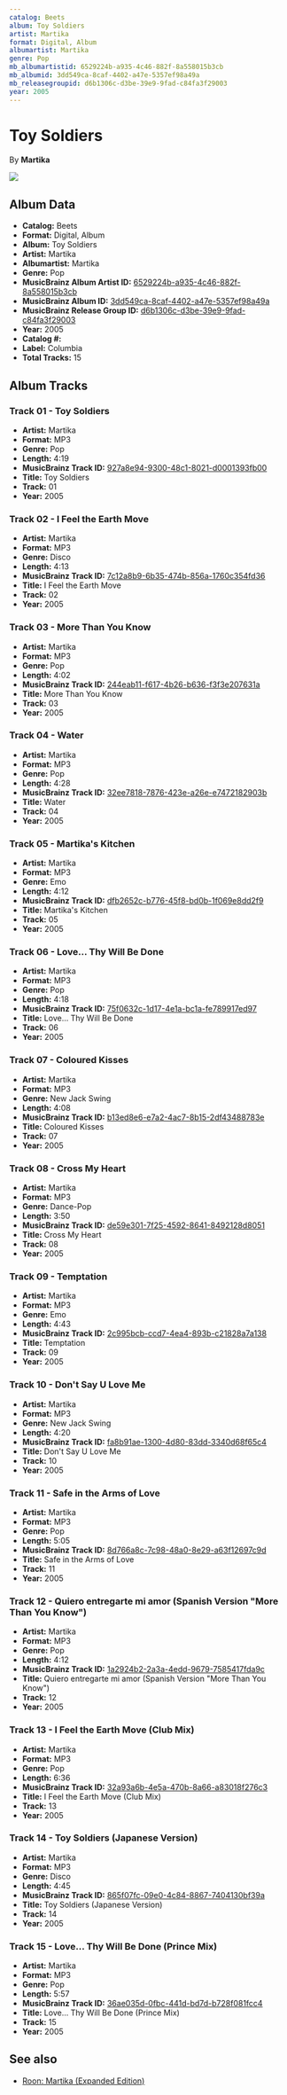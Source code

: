 ```yaml
---
catalog: Beets
album: Toy Soldiers
artist: Martika
format: Digital, Album
albumartist: Martika
genre: Pop
mb_albumartistid: 6529224b-a935-4c46-882f-8a558015b3cb
mb_albumid: 3dd549ca-8caf-4402-a47e-5357ef98a49a
mb_releasegroupid: d6b1306c-d3be-39e9-9fad-c84fa3f29003
year: 2005
---
```


# Toy Soldiers

By **Martika**

![](../../assets/beetscovers/Martika-Toy_Soldiers.jpg)

## Album Data

- **Catalog:** Beets
- **Format:** Digital, Album
- **Album:** Toy Soldiers
- **Artist:** Martika
- **Albumartist:** Martika
- **Genre:** Pop
- **MusicBrainz Album Artist ID:** [6529224b-a935-4c46-882f-8a558015b3cb](https://musicbrainz.org/artist/6529224b-a935-4c46-882f-8a558015b3cb)
- **MusicBrainz Album ID:** [3dd549ca-8caf-4402-a47e-5357ef98a49a](https://musicbrainz.org/release/3dd549ca-8caf-4402-a47e-5357ef98a49a)
- **MusicBrainz Release Group ID:** [d6b1306c-d3be-39e9-9fad-c84fa3f29003](https://musicbrainz.org/release-group/d6b1306c-d3be-39e9-9fad-c84fa3f29003)
- **Year:** 2005
- **Catalog #:** 
- **Label:** Columbia
- **Total Tracks:** 15

## Album Tracks

### Track 01 - Toy Soldiers

- **Artist:** Martika
- **Format:** MP3
- **Genre:** Pop
- **Length:** 4:19
- **MusicBrainz Track ID:** [927a8e94-9300-48c1-8021-d0001393fb00](https://musicbrainz.org/recording/927a8e94-9300-48c1-8021-d0001393fb00)
- **Title:** Toy Soldiers
- **Track:** 01
- **Year:** 2005

### Track 02 - I Feel the Earth Move

- **Artist:** Martika
- **Format:** MP3
- **Genre:** Disco
- **Length:** 4:13
- **MusicBrainz Track ID:** [7c12a8b9-6b35-474b-856a-1760c354fd36](https://musicbrainz.org/recording/7c12a8b9-6b35-474b-856a-1760c354fd36)
- **Title:** I Feel the Earth Move
- **Track:** 02
- **Year:** 2005

### Track 03 - More Than You Know

- **Artist:** Martika
- **Format:** MP3
- **Genre:** Pop
- **Length:** 4:02
- **MusicBrainz Track ID:** [244eab11-f617-4b26-b636-f3f3e207631a](https://musicbrainz.org/recording/244eab11-f617-4b26-b636-f3f3e207631a)
- **Title:** More Than You Know
- **Track:** 03
- **Year:** 2005

### Track 04 - Water

- **Artist:** Martika
- **Format:** MP3
- **Genre:** Pop
- **Length:** 4:28
- **MusicBrainz Track ID:** [32ee7818-7876-423e-a26e-e7472182903b](https://musicbrainz.org/recording/32ee7818-7876-423e-a26e-e7472182903b)
- **Title:** Water
- **Track:** 04
- **Year:** 2005

### Track 05 - Martika's Kitchen

- **Artist:** Martika
- **Format:** MP3
- **Genre:** Emo
- **Length:** 4:12
- **MusicBrainz Track ID:** [dfb2652c-b776-45f8-bd0b-1f069e8dd2f9](https://musicbrainz.org/recording/dfb2652c-b776-45f8-bd0b-1f069e8dd2f9)
- **Title:** Martika's Kitchen
- **Track:** 05
- **Year:** 2005

### Track 06 - Love... Thy Will Be Done

- **Artist:** Martika
- **Format:** MP3
- **Genre:** Pop
- **Length:** 4:18
- **MusicBrainz Track ID:** [75f0632c-1d17-4e1a-bc1a-fe789917ed97](https://musicbrainz.org/recording/75f0632c-1d17-4e1a-bc1a-fe789917ed97)
- **Title:** Love... Thy Will Be Done
- **Track:** 06
- **Year:** 2005

### Track 07 - Coloured Kisses

- **Artist:** Martika
- **Format:** MP3
- **Genre:** New Jack Swing
- **Length:** 4:08
- **MusicBrainz Track ID:** [b13ed8e6-e7a2-4ac7-8b15-2df43488783e](https://musicbrainz.org/recording/b13ed8e6-e7a2-4ac7-8b15-2df43488783e)
- **Title:** Coloured Kisses
- **Track:** 07
- **Year:** 2005

### Track 08 - Cross My Heart

- **Artist:** Martika
- **Format:** MP3
- **Genre:** Dance-Pop
- **Length:** 3:50
- **MusicBrainz Track ID:** [de59e301-7f25-4592-8641-8492128d8051](https://musicbrainz.org/recording/de59e301-7f25-4592-8641-8492128d8051)
- **Title:** Cross My Heart
- **Track:** 08
- **Year:** 2005

### Track 09 - Temptation

- **Artist:** Martika
- **Format:** MP3
- **Genre:** Emo
- **Length:** 4:43
- **MusicBrainz Track ID:** [2c995bcb-ccd7-4ea4-893b-c21828a7a138](https://musicbrainz.org/recording/2c995bcb-ccd7-4ea4-893b-c21828a7a138)
- **Title:** Temptation
- **Track:** 09
- **Year:** 2005

### Track 10 - Don't Say U Love Me

- **Artist:** Martika
- **Format:** MP3
- **Genre:** New Jack Swing
- **Length:** 4:20
- **MusicBrainz Track ID:** [fa8b91ae-1300-4d80-83dd-3340d68f65c4](https://musicbrainz.org/recording/fa8b91ae-1300-4d80-83dd-3340d68f65c4)
- **Title:** Don't Say U Love Me
- **Track:** 10
- **Year:** 2005

### Track 11 - Safe in the Arms of Love

- **Artist:** Martika
- **Format:** MP3
- **Genre:** Pop
- **Length:** 5:05
- **MusicBrainz Track ID:** [8d766a8c-7c98-48a0-8e29-a63f12697c9d](https://musicbrainz.org/recording/8d766a8c-7c98-48a0-8e29-a63f12697c9d)
- **Title:** Safe in the Arms of Love
- **Track:** 11
- **Year:** 2005

### Track 12 - Quiero entregarte mi amor (Spanish Version "More Than You Know")

- **Artist:** Martika
- **Format:** MP3
- **Genre:** Pop
- **Length:** 4:12
- **MusicBrainz Track ID:** [1a2924b2-2a3a-4edd-9679-7585417fda9c](https://musicbrainz.org/recording/1a2924b2-2a3a-4edd-9679-7585417fda9c)
- **Title:** Quiero entregarte mi amor (Spanish Version "More Than You Know")
- **Track:** 12
- **Year:** 2005

### Track 13 - I Feel the Earth Move (Club Mix)

- **Artist:** Martika
- **Format:** MP3
- **Genre:** Pop
- **Length:** 6:36
- **MusicBrainz Track ID:** [32a93a6b-4e5a-470b-8a66-a83018f276c3](https://musicbrainz.org/recording/32a93a6b-4e5a-470b-8a66-a83018f276c3)
- **Title:** I Feel the Earth Move (Club Mix)
- **Track:** 13
- **Year:** 2005

### Track 14 - Toy Soldiers (Japanese Version)

- **Artist:** Martika
- **Format:** MP3
- **Genre:** Disco
- **Length:** 4:45
- **MusicBrainz Track ID:** [865f07fc-09e0-4c84-8867-7404130bf39a](https://musicbrainz.org/recording/865f07fc-09e0-4c84-8867-7404130bf39a)
- **Title:** Toy Soldiers (Japanese Version)
- **Track:** 14
- **Year:** 2005

### Track 15 - Love... Thy Will Be Done (Prince Mix)

- **Artist:** Martika
- **Format:** MP3
- **Genre:** Pop
- **Length:** 5:57
- **MusicBrainz Track ID:** [36ae035d-0fbc-441d-bd7d-b728f081fcc4](https://musicbrainz.org/recording/36ae035d-0fbc-441d-bd7d-b728f081fcc4)
- **Title:** Love... Thy Will Be Done (Prince Mix)
- **Track:** 15
- **Year:** 2005


## See also

- [Roon: Martika (Expanded Edition)](../../Roon/Martika/Martika_Expanded_Edition.md)
